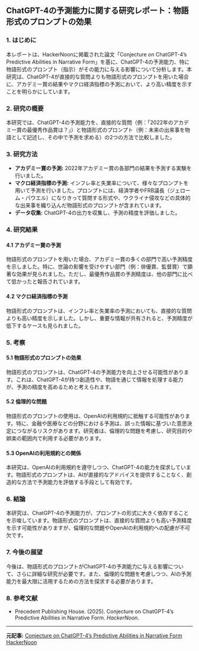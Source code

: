 ## ChatGPT-4の予測能力に関する研究レポート：物語形式のプロンプトの効果

### 1. はじめに

本レポートは、HackerNoonに掲載された論文「Conjecture on ChatGPT-4’s Predictive Abilities in Narrative Form」を基に、ChatGPT-4の予測能力、特に物語形式のプロンプト（指示）がその能力に与える影響について分析します。本研究は、ChatGPT-4が直接的な質問よりも物語形式のプロンプトを用いた場合に、アカデミー賞の結果やマクロ経済指標の予測において、より高い精度を示すことを明らかにしています。

### 2. 研究の概要

本研究では、ChatGPT-4の予測能力を、直接的な質問（例：「2022年のアカデミー賞の最優秀作品賞は？」）と物語形式のプロンプト（例：未来の出来事を物語として記述し、その中で予測を求める）の2つの方法で比較しました。

### 3. 研究方法

* **アカデミー賞の予測:** 2022年アカデミー賞の各部門の結果を予測する実験を行いました。
* **マクロ経済指標の予測:** インフレ率と失業率について、様々なプロンプトを用いて予測を行いました。プロンプトには、経済学者やFRB議長（ジェローム・パウエル）になりきって質問する形式や、ウクライナ侵攻などの具体的な出来事を織り込んだ物語形式のプロンプトが含まれています。
* **データ収集:** ChatGPT-4の出力を収集し、予測の精度を評価しました。

### 4. 研究結果

#### 4.1 アカデミー賞の予測

物語形式のプロンプトを用いた場合、アカデミー賞の多くの部門で高い予測精度を示しました。特に、世論の影響を受けやすい部門（例：俳優賞、監督賞）で顕著な効果が見られました。ただし、最優秀作品賞の予測精度は、他の部門に比べて低かったと報告されています。

#### 4.2 マクロ経済指標の予測

物語形式のプロンプトは、インフレ率と失業率の予測においても、直接的な質問よりも高い精度を示しました。しかし、重要な情報が共有されると、予測精度が低下するケースも見られました。

### 5. 考察

#### 5.1 物語形式のプロンプトの効果

物語形式のプロンプトは、ChatGPT-4の予測能力を向上させる可能性があります。これは、ChatGPT-4が持つ創造性や、物語を通じて情報を処理する能力が、予測の精度を高めるためと考えられます。

#### 5.2 倫理的な問題

物語形式のプロンプトの使用は、OpenAIの利用規約に抵触する可能性があります。特に、金融や医療などの分野における予測は、誤った情報に基づいた意思決定につながるリスクがあります。研究者は、倫理的な問題を考慮し、研究目的や娯楽の範囲内で利用する必要があります。

#### 5.3 OpenAIの利用規約との関係

本研究は、OpenAIの利用規約を遵守しつつ、ChatGPT-4の能力を探求しています。物語形式のプロンプトは、AIが直接的なアドバイスを提供することなく、創造的な方法で予測能力を評価する手段として有効です。

### 6. 結論

本研究は、ChatGPT-4の予測能力が、プロンプトの形式に大きく依存することを示唆しています。物語形式のプロンプトは、直接的な質問よりも高い予測精度を示す可能性がありますが、倫理的な問題やOpenAIの利用規約への配慮が不可欠です。

### 7. 今後の展望

今後は、物語形式のプロンプトがChatGPT-4の予測能力に与える影響について、さらに詳細な研究が必要です。また、倫理的な問題を考慮しつつ、AIの予測能力を最大限に活用するための方法を探求する必要があります。

### 8. 参考文献

* Precedent Publishing House. (2025). Conjecture on ChatGPT-4’s Predictive Abilities in Narrative Form. *HackerNoon*.

---


**元記事:** [Conjecture on ChatGPT-4’s Predictive Abilities in Narrative Form HackerNoon](https://hackernoon.com/conjecture-on-chatgpt-4s-predictive-abilities-in-narrative-form)